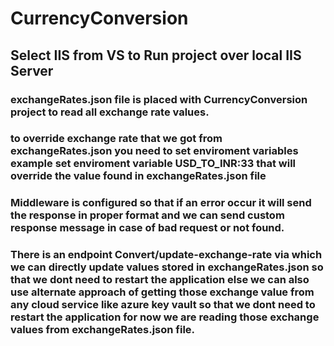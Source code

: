 # CurrencyConversion

## Select IIS from VS to Run project over local IIS Server

### exchangeRates.json file is placed with CurrencyConversion project to read all exchange rate values.

### to override exchange rate that we got from exchangeRates.json you need to set enviroment variables example set enviroment variable   USD_TO_INR:33 that will override the value found in exchangeRates.json file


### Middleware is configured so that if an error occur it will send the response in proper format and we can send custom response message in case of bad request or not found.

### There is an endpoint Convert/update-exchange-rate via which we can directly update values stored in exchangeRates.json so that we dont need to restart the application else we can also use alternate approach of getting those exchange value from any cloud service like azure key vault so that we dont need to restart the application for now we are reading those exchange values from exchangeRates.json file.
